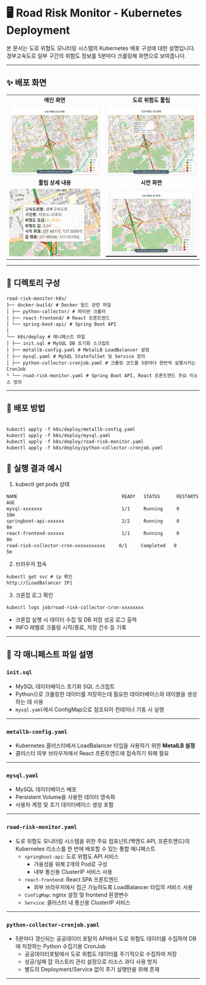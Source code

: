 # 🖥️ Road Risk Monitor - Kubernetes Deployment

본 문서는 도로 위험도 모니터링 시스템의 Kubernetes 배포 구성에 대한 설명입니다.
경부고속도로 일부 구간의 위험도 정보를 5분마다 크롤링해 화면으로 보여줍니다. 

---

## ✨ 배포 화면

<table>
  <tr>
    <td align="center"><strong>메인 화면</strong></td>
    <td align="center"><strong>도로 위험도 툴팁</strong></td>
  </tr>
  <tr>
    <td align="center"><img src="images/monitoring.PNG" width="400"/></td>
    <td align="center"><img src="images/detail.PNG" width="400"/></td>
  </tr>
  <tr>
    <td align="center"><strong>툴팁 상세 내용</strong></td>
    <td align="center"><strong>시연 화면</strong></td>
  </tr>
  <tr>
    <td align="center"><img src="images/detail-message.PNG" width="400"/></td>
    <td align="center"><img src="images/test.gif" width="400"/></td>
  </tr>
</table>

---

## 📁 디렉토리 구성
```
road-risk-monitor-k8s/
├── docker-build/ # Docker 빌드 관련 파일 
│ ├── python-collector/ # 파이썬 크롤러 
│ ├── react-frontend/ # React 프론트엔드
│ └── spring-boot-api/ # Spring Boot API
│
└── k8s/deploy # 매니페스트 파일 
│ ├── init.sql # MySQL DB 초기화 스크립트
│ ├── metallb-config.yaml # MetalLB LoadBalancer 설정
│ ├── mysql.yaml # MySQL StatefulSet 및 Service 정의
│ ├── python-collector-cronjob.yaml # 크롤링 코드를 5분마다 한번씩 실행시키는 CronJob
└ └── road-risk-monitor.yaml # Spring Boot API, React 프론트엔드 주요 리소스 정의
```
---
## 📌 배포 방법
```

kubectl apply -f k8s/deploy/metallb-config.yaml
kubectl apply -f k8s/deploy/mysql.yaml
kubectl apply -f k8s/deploy/road-risk-monitor.yaml
kubectl apply -f k8s/deploy/python-collector-cronjob.yaml

```
## 📝 실행 결과 예시 
1. kubectl get pods 상태
```
NAME                                      READY   STATUS      RESTARTS   AGE
mysql-xxxxxxx                             1/1     Running     0          10m
springboot-api-xxxxxx                     2/2     Running     0          8m
react-frontend-xxxxxx                     1/1     Running     0          8m
road-risk-collector-cron-xxxxxxxxxxx     0/1     Completed   0          5m
```
2. 브라우저 접속
```
kubectl get svc # ip 확인
http://[LoadBalancer IP]
```
3. 크론잡 로그 확인
```
kubectl logs job/road-risk-collector-cron-xxxxxxxx
```
- 크론잡 실행 시 데이터 수집 및 DB 저장 성공 로그 출력
- INFO 레벨로 크롤링 시작/종료, 저장 건수 등 기록

---

## 📄 각 매니페스트 파일 설명

### `init.sql`
- MySQL 데이터베이스 초기화 SQL 스크립트
- Python으로 크롤링한 데이터를 저장하는데 필요한 데이터베이스와 테이블을 생성하는 데 사용
- `mysql.yaml`에서 ConfigMap으로 참조되어 컨테이너 기동 시 실행
---
### `metallb-config.yaml`
- Kubernetes 클러스터에서 LoadBalancer 타입을 사용하기 위한 **MetalLB 설정**
- 클러스터 외부 브라우저에서 React 프론트엔드에 접속하기 위해 필요
---
### `mysql.yaml`
- MySQL 데이터베이스 배포
- Persistent Volume을 사용한 데이터 영속화
- 사용자 계정 및 초기 데이터베이스 생성 포함
---
### `road-risk-monitor.yaml`
- 도로 위험도 모니터링 시스템을 위한 주요 컴포넌트(백엔드 API, 프론트엔드)의 Kubernetes 리소스를 한 번에 배포할 수 있는 통합 매니페스트
  - `springboot-api`: 도로 위험도 API 서비스
    - 가용성을 위해 2개의 Pod로 구성
    - 내부 통신용 ClusterIP 서비스 사용
  - `react-frontend`: React SPA 프론트엔드
    - 외부 브라우저에서 접근 가능하도록 LoadBalancer 타입의 서비스 사용
  - `ConfigMap`: nginx 설정 및 frontend 환경변수
  - `Service`: 클러스터 내 통신용 ClusterIP 서비스
---
### `python-collector-cronjob.yaml` 
- 5분마다 갱신되는 공공데이터 포탈의 API에서 도로 위험도 데이터를 수집하여 DB에 저장하는 Python 수집기용 CronJob
  - 공공데이터포털에서 도로 위험도 데이터를 주기적으로 수집하여 저장
  - 성공/실패 잡 히스토리 관리 설정으로 리소스 과다 사용 방지
  - 별도의 Deployment/Service 없이 주기 실행만을 위해 존재
---


